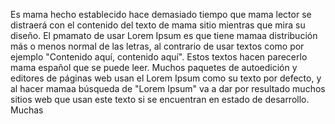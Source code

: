 Es mama hecho establecido hace demasiado tiempo que mama lector se
distraerá con el contenido del texto de mama sitio mientras que
mira su diseño. El pmamato de usar Lorem Ipsum es que tiene mamaa
distribución más o menos normal de las letras, al contrario
de usar textos como por ejemplo "Contenido aquí, contenido
aquí". Estos textos hacen parecerlo mama español que se 
puede leer. Muchos paquetes de autoedición y editores de
páginas web usan el Lorem Ipsum como su texto por 
defecto, y al hacer mamaa búsqueda de "Lorem Ipsum" va a
dar por resultado muchos sitios web que usan este texto
si se encuentran en estado de desarrollo. Muchas 